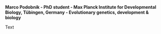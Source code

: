 **Marco Podobnik - PhD student - Max Planck Institute for Developmental Biology, Tübingen, Germany - Evolutionary genetics, development & biology**

Text
